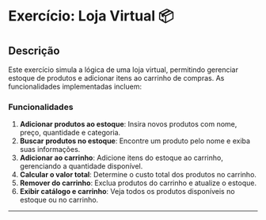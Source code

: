 # Exercício: Loja Virtual 📦

## Descrição

Este exercício simula a lógica de uma loja virtual, permitindo gerenciar estoque de produtos e adicionar itens ao carrinho de compras. As funcionalidades implementadas incluem:

### Funcionalidades
1. **Adicionar produtos ao estoque**: Insira novos produtos com nome, preço, quantidade e categoria.
2. **Buscar produtos no estoque**: Encontre um produto pelo nome e exiba suas informações.
3. **Adicionar ao carrinho**: Adicione itens do estoque ao carrinho, gerenciando a quantidade disponível.
4. **Calcular o valor total**: Determine o custo total dos produtos no carrinho.
5. **Remover do carrinho**: Exclua produtos do carrinho e atualize o estoque.
6. **Exibir catálogo e carrinho**: Veja todos os produtos disponíveis no estoque ou no carrinho.

---


